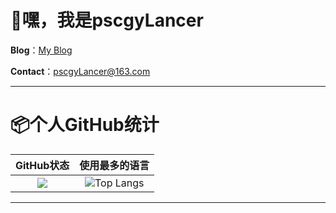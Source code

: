 # 👋嘿，我是pscgyLancer

**Blog**：[My Blog](https://blog.pscgylancer.cn/)

**Contact**：pscgyLancer@163.com

---

# 📦个人GitHub统计
|                          GitHub状态                          |                        使用最多的语言                        |
| :----------------------------------------------------------: | :----------------------------------------------------------: |
| ![](https://github-readme-stats.vercel.app/api/?username=pscgyLancer&show_icons=true&title_color=fff&icon_color=79ff97&text_color=9f9f9f&bg_color=151515) | ![Top Langs](https://github-readme-stats.vercel.app/api/top-langs/?username=pscgyLancer) |

---

